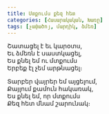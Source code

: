 ```yaml
---
title: Մտքումս քեզ հետ
categories: [Հասարակական, Խառը]
tags: [չափածոյ, մարդիկ, ձմեռ]
---
```


Շատացել է եւ կարօտս,  
Եւ ձմեռն է սաստկացել,  
Ես քնել եմ ու մտքումս  
Երբեք էլ չեմ արթնացել։

Տարբեր վայրեր եմ այցելում,  
Քայլում քամուն հակառակ,  
Ես քնել եմ, որ մտքումս  
Քեզ հետ մնամ շարունակ։
